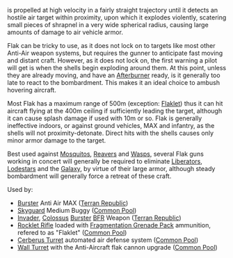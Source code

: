 is propelled at high velocity in a fairly straight trajectory until it
detects an hostile air target within proximity, upon which it explodes
violently, scatering small pieces of shrapnel in a very wide spherical
radius, causing large amounts of damage to air vehicle armor.

Flak can be tricky to use, as it does not lock on to targets like most
other Anti-Air weapon systems, but requires the gunner to anticipate
fast moving and distant craft. However, as it does not lock on, the
first warning a pilot will get is when the shells begin exploding around
them. At this point, unless they are already moving, and have an
[Afterburner](../terminology/Afterburner.md) ready, is it generally too late to
react to the bombardment. This makes it an ideal choice to ambush
hovering aircraft.

Most Flak has a maximum range of 500m (exception:
[Flaklet](Rocklet_Rifle.md)) thus it can hit aircraft flying at
the 400m ceiling if sufficiently leading the target, although it can
cause splash damage if used with 10m or so. Flak is generally
ineffective indoors, or against ground vehicles, MAX and infantry, as
the shells will not proximity-detonate. Direct hits with the shells
causes only minor armor damage to the target.

Best used against [Mosquitos](../vehicles/Mosquito.md),
[Reavers](../vehicles/Reaver.md) and [Wasps](../vehicles/Wasp.md), several Flak
guns working in concert will generally be required to eliminate
[Liberators](../vehicles/Liberator.md), [Lodestars](../vehicles/Lodestar.md) and
the [Galaxy](../vehicles/Galaxy.md), by virtue of their large armor,
although steady bombardment will generally force a retreat of these
craft.

Used by:

- [Burster](../items/Burster.md) Anti Air MAX ([Terran
  Republic](../etc/Terran_Republic.md))
- [Skyguard](../items/Skyguard.md) Medium Buggy ([Common
  Pool](../terminology/Common_Pool.md))
- [Invader](../items/Invader.md), [Colossus](../vehicles/Colossus.md)
  [Burster](</Burster_(BFR)>) [BFR](../vehicles/BattleFrame_Robotics.md) Weapon
  ([Terran Republic](../etc/Terran_Republic.md))
- [Rocklet Rifle](Rocklet_Rifle.md) loaded with [Fragmentation
  Grenade Pack](../items/Fragmentation_Grenade_Pack.md) ammunition,
  refered to as "Flaklet" ([Common Pool](../terminology/Common_Pool.md))
- [Cerberus Turret](Cerberus_Turret.md) automated air defense
  system ([Common Pool](../terminology/Common_Pool.md))
- [Wall Turret](../items/Phalanx.md) with the Anti-Aircraft flak
  cannon upgrade ([Common Pool](../terminology/Common_Pool.md))

<!--[Category:Game Guides](Category:Game_Guides.md)-->
<!--[Category:Weapons](Category:Weapons.md)-->
